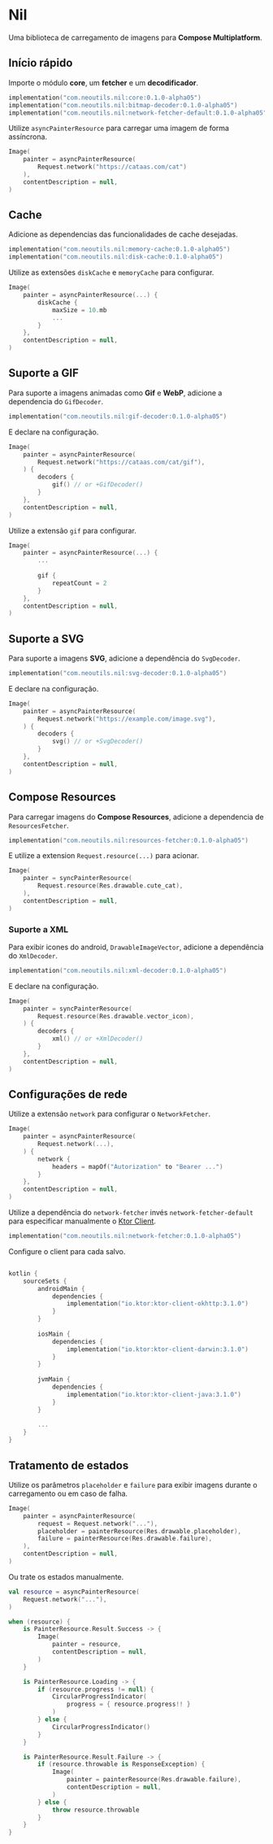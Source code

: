 # Nil

Uma biblioteca de carregamento de imagens para **Compose Multiplatform**.

## Início rápido

Importe o módulo **core**, um **fetcher** e um **decodificador**.

```kotlin
implementation("com.neoutils.nil:core:0.1.0-alpha05")
implementation("com.neoutils.nil:bitmap-decoder:0.1.0-alpha05")
implementation("com.neoutils.nil:network-fetcher-default:0.1.0-alpha05")
```

Utilize `asyncPainterResource` para carregar uma imagem de forma assíncrona.

```kotlin
Image(
    painter = asyncPainterResource(
        Request.network("https://cataas.com/cat")
    ),
    contentDescription = null,
)
```

## Cache

Adicione as dependencias das funcionalidades de cache desejadas.

```kotlin
implementation("com.neoutils.nil:memory-cache:0.1.0-alpha05")
implementation("com.neoutils.nil:disk-cache:0.1.0-alpha05")
```

Utilize as extensões `diskCache` e `memoryCache` para configurar.

``` kotlin
Image(
    painter = asyncPainterResource(...) {
        diskCache {
            maxSize = 10.mb
            ...
        }
    },
    contentDescription = null,
)
```

## Suporte a GIF

Para suporte a imagens animadas como **Gif** e **WebP**, adicione a dependencia do `GifDecoder`.

```kotlin
implementation("com.neoutils.nil:gif-decoder:0.1.0-alpha05")
```

E declare na configuração.

```kotlin
Image(
    painter = asyncPainterResource(
        Request.network("https://cataas.com/cat/gif"),
    ) {
        decoders {
            gif() // or +GifDecoder()
        }
    },
    contentDescription = null,
)
```

Utilize a extensão `gif` para configurar.

``` kotlin
Image(
    painter = asyncPainterResource(...) {
        ...
    
        gif {
            repeatCount = 2
        }
    },
    contentDescription = null,
)
```

## Suporte a SVG

Para suporte a imagens **SVG**, adicione a dependência do `SvgDecoder`.

```kotlin
implementation("com.neoutils.nil:svg-decoder:0.1.0-alpha05")
```

E declare na configuração.

```kotlin
Image(
    painter = asyncPainterResource(
        Request.network("https://example.com/image.svg"),
    ) {
        decoders {
            svg() // or +SvgDecoder()
        }
    },
    contentDescription = null,
)
```

## Compose Resources

Para carregar imagens do **Compose Resources**, adicione a dependencia de `ResourcesFetcher`.

```kotlin
implementation("com.neoutils.nil:resources-fetcher:0.1.0-alpha05")
```

E utilize a extension `Request.resource(...)` para acionar.

```kotlin
Image(
    painter = syncPainterResource(
        Request.resource(Res.drawable.cute_cat),
    ),
    contentDescription = null,
)
```

### Suporte a XML

Para exibir icones do android, `DrawableImageVector`, adicione a dependência do `XmlDecoder`.

```kotlin
implementation("com.neoutils.nil:xml-decoder:0.1.0-alpha05")
```

E declare na configuração.

```kotlin
Image(
    painter = syncPainterResource(
        Request.resource(Res.drawable.vector_icon),
    ) {
        decoders {
            xml() // or +XmlDecoder()
        }
    },
    contentDescription = null,
)
```

## Configurações de rede

Utilize a extensão `network` para configurar o `NetworkFetcher`.

``` kotlin
Image(
    painter = asyncPainterResource(
        Request.network(...),
    ) {
        network {
            headers = mapOf("Autorization" to "Bearer ...")
        }
    },
    contentDescription = null,
)
```

Utilize a dependência do `network-fetcher` invés `network-fetcher-default` para especificar manualmente
o [Ktor Client](https://ktor.io/docs/client-engines.html).

```kotlin
implementation("com.neoutils.nil:network-fetcher:0.1.0-alpha05")
```

Configure o client para cada salvo.

``` kotlin

kotlin {
    sourceSets {
        androidMain {
            dependencies {
                implementation("io.ktor:ktor-client-okhttp:3.1.0")
            }
        }
        
        iosMain {
            dependencies {
                implementation("io.ktor:ktor-client-darwin:3.1.0")
            }
        }
        
        jvmMain {
            dependencies {
                implementation("io.ktor:ktor-client-java:3.1.0")
            }
        }
        
        ...
    }
}

```

## Tratamento de estados

Utilize os parâmetros `placeholder` e `failure` para exibir imagens durante o carregamento ou em caso de falha.

``` kotlin
Image(
    painter = asyncPainterResource(
        request = Request.network("..."),
        placeholder = painterResource(Res.drawable.placeholder),
        failure = painterResource(Res.drawable.failure),
    ),
    contentDescription = null,
)
```

Ou trate os estados manualmente.

``` kotlin
val resource = asyncPainterResource(
    Request.network("..."),
)

when (resource) {
    is PainterResource.Result.Success -> {
        Image(
            painter = resource,
            contentDescription = null,
        )
    }

    is PainterResource.Loading -> {
        if (resource.progress != null) {
            CircularProgressIndicator(
                progress = { resource.progress!! }
            )
        } else {
            CircularProgressIndicator()
        }
    }

    is PainterResource.Result.Failure -> {
        if (resource.throwable is ResponseException) {
            Image(
                painter = painterResource(Res.drawable.failure),
                contentDescription = null,
            )
        } else {
            throw resource.throwable
        }
    }
}
```
